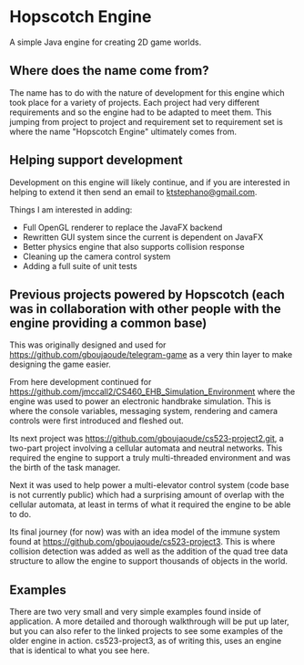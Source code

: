 # Hopscotch Engine
A simple Java engine for creating 2D game worlds.

## Where does the name come from?
The name has to do with the nature of development for this engine which took place for a variety of projects. Each project had very different requirements and so the engine had to be adapted to meet them. This jumping from project to project and requirement set to requirement set is where the name "Hopscotch Engine" ultimately comes from.

## Helping support development
Development on this engine will likely continue, and if you are interested in helping to extend it then send an email to ktstephano@gmail.com.

Things I am interested in adding:
* Full OpenGL renderer to replace the JavaFX backend
* Rewritten GUI system since the current is dependent on JavaFX
* Better physics engine that also supports collision response
* Cleaning up the camera control system
* Adding a full suite of unit tests

## Previous projects powered by Hopscotch (each was in collaboration with other people with the engine providing a common base)
This was originally designed and used for https://github.com/gboujaoude/telegram-game as a very thin layer to make designing the game easier.

From here development continued for https://github.com/jmccall2/CS460_EHB_Simulation_Environment where the engine was used to power an electronic handbrake simulation. This is where the console variables, messaging system, rendering and camera controls were first introduced and fleshed out.

Its next project was https://github.com/gboujaoude/cs523-project2.git, a two-part project involving a cellular automata and neutral networks. This required the engine to support a truly multi-threaded environment and was the birth of the task manager.

Next it was used to help power a multi-elevator control system (code base is not currently public) which had a surprising amount of overlap with the cellular automata, at least in terms of what it required the engine to be able to do.

Its final journey (for now) was with an idea model of the immune system found at https://github.com/gboujaoude/cs523-project3. This is where collision detection was added as well as the addition of the quad tree data structure to allow the engine to support thousands of objects in the world.

## Examples
There are two very small and very simple examples found inside of application. A more detailed and thorough walkthrough will be put up later, but you can also refer to the linked projects to see some examples of the older engine in action. cs523-project3, as of writing this, uses an engine that is identical to what you see here.
